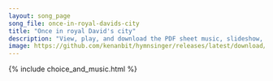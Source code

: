 ```yaml
---
layout: song_page
song_file: once-in-royal-davids-city
title: "Once in royal David's city"
description: "View, play, and download the PDF sheet music, slideshow, and audio. Lyrics: Once in royal David's city stood a lowly cattle shed, where a mother laid her baby in a manger for his bed: Mary was that mother mild; Jesus Christ, h... english christian winter 4part"
image: https://github.com/kenanbit/hymnsinger/releases/latest/download/once-in-royal-davids-city-trad.png
---
```


{% include choice_and_music.html %}